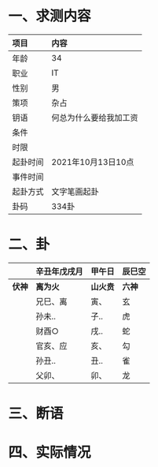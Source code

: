 # 一、求测内容
|项目|内容|
|:-|:-|
|年龄|34|
|职业|IT|
|性别|男|
|策项|杂占|
|钥语|何总为什么要给我加工资|
|条件||
|时限||
|起卦时间|2021年10月13日10点|
|事件时间||
|起卦方式|文字笔画起卦|
|卦码|334卦|

# 二、卦
||辛丑年戊戌月|甲午日|辰巳空|
|:-|:-|:-|:-|
|**伏神**|**离为火**|**山火贲**|**六神**|
||兄巳、离|寅、|玄|
||孙未..|子..|虎|
||财酉○|戌..|蛇|
||官亥、应|亥、|勾|
||孙丑..|丑..|雀|
||父卯、|卯、|龙|


# 三、断语

# 四、实际情况